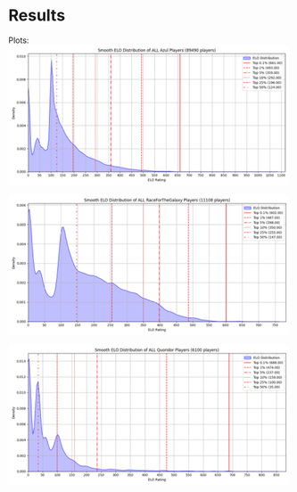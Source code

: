 # Results
Plots:
![Azul_all_smooth_elo_distribution.png](Azul_all_smooth_elo_distribution.png)

<!-- ![Azul_smooth_elo_distribution.png](Azul_smooth_elo_distribution.png) -->

![RaceForTheGalaxy_all_smooth_elo_distribution.png](RaceForTheGalaxy_all_smooth_elo_distribution.png)


![Quoridor_all_smooth_elo_distribution.png](Quoridor_all_smooth_elo_distribution.png)

<!-- ![Quoridor_smooth_elo_distribution.png](Quoridor_smooth_elo_distribution.png) -->
